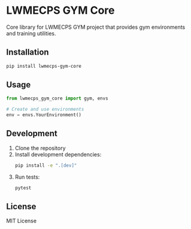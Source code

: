 # LWMECPS GYM Core

Core library for LWMECPS GYM project that provides gym environments and training utilities.

## Installation

```bash
pip install lwmecps-gym-core
```

## Usage

```python
from lwmecps_gym_core import gym, envs

# Create and use environments
env = envs.YourEnvironment()
```

## Development

1. Clone the repository
2. Install development dependencies:
   ```bash
   pip install -e ".[dev]"
   ```
3. Run tests:
   ```bash
   pytest
   ```

## License

MIT License 